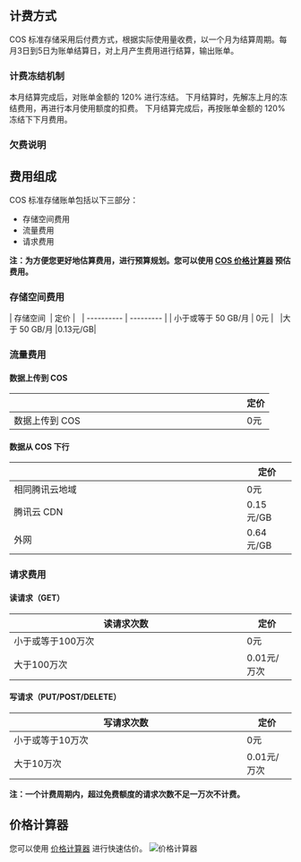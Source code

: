## 计费方式
COS 标准存储采用后付费方式，根据实际使用量收费，以一个月为结算周期。每月3日到5日为账单结算日，对上月产生费用进行结算，输出账单。
### 计费冻结机制
本月结算完成后，对账单金额的 120% 进行冻结。
下月结算时，先解冻上月的冻结费用，再进行本月使用额度的扣费。
下月结算完成后，再按账单金额的 120% 冻结下下月费用。
### 欠费说明

## 费用组成
COS 标准存储账单包括以下三部分：
- 存储空间费用
- 流量费用
- 请求费用

**注：为方便您更好地估算费用，进行预算规划。您可以使用 [COS 价格计算器](https://buy.qcloud.com/calculator/cos) 预估费用。**
### 存储空间费用
<style>
table th:first-of-type {
    width: 400px;
}
</style>

| 存储空间  | 定价  |  
| ---------- | --------- |
| 小于或等于 50 GB/月 |   0元 |  
|大于 50 GB/月 |0.13元/GB|
### 流量费用
#### 数据上传到 COS
|           |    定价    |
| -------- | --------- |
|数据上传到 COS | 0元 |
#### 数据从 COS 下行
| |    定价    |
| ------------ | --------- |
|相同腾讯云地域 | 0元 |
|腾讯云 CDN |0.15元/GB|
|外网|0.64元/GB|

### 请求费用
#### 读请求（GET）
| 读请求次数|定价|
| ------------ | --------- |
|小于或等于100万次| 0元|
|大于100万次|0.01元/万次|
#### 写请求（PUT/POST/DELETE）
|写请求次数|定价|
|----|------|
|小于或等于10万次| 0元|
|大于10万次|0.01元/万次|

**注：一个计费周期内，超过免费额度的请求次数不足一万次不计费。**

## 价格计算器
您可以使用 [价格计算器](https://buy.qcloud.com/calculator/cos) 进行快速估价。
![价格计算器](//mc.qcloudimg.com/static/img/c9e7310ce1912d6cf62f81277ece67ee/image.png)
